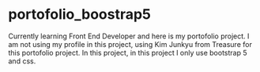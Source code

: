 # portofolio_boostrap5

Currently learning Front End Developer and here is my portofolio project. I am not using my profile in this project, using Kim Junkyu from Treasure for this portofolio project. In this project, in this project I only use bootstrap 5 and css.
